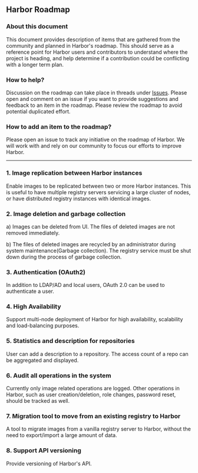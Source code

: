 ## Harbor Roadmap

### About this document

This document provides description of items that are gathered from the community and planned in Harbor's roadmap. This should serve as a reference point for Harbor users and contributors to understand where the project is heading, and help determine if a contribution could be conflicting with a longer term plan.

### How to help?

Discussion on the roadmap can take place in threads under [Issues](https://github.com/vmware/harbor/issues). Please open and comment on an issue if you want to provide suggestions and feedback to an item in the roadmap. Please review the roadmap to avoid potential duplicated effort.

### How to add an item to the roadmap?
Please open an issue to track any initiative on the roadmap of Harbor. We will work with and rely on our community to focus our efforts to improve Harbor.


---


### 1. Image replication between Harbor instances 
Enable images to be replicated between two or more Harbor instances. This is useful to have multiple registry servers servicing a large cluster of nodes, or have distributed registry instances with identical images.

### 2. Image deletion and garbage collection 
a) Images can be deleted from UI. The files of deleted images are not removed immediately. 

b) The files of deleted images are recycled by an administrator during system maintenance(Garbage collection). The registry service must be shut down during the process of garbage collection.


### 3. Authentication (OAuth2) 
In addition to LDAP/AD and local users, OAuth 2.0 can be used to authenticate a user.

### 4. High Availability 
Support multi-node deployment of Harbor for high availability, scalability and load-balancing purposes.

### 5. Statistics and description for repositories
User can add a description to a repository. The access count of a repo can be aggregated and displayed.


### 6. Audit all operations in the system
Currently only image related operations are logged. Other operations in Harbor, such as user creation/deletion, role changes, password reset, should be tracked as well.


### 7. Migration tool to move from an existing registry to Harbor 
A tool to migrate images from a vanilla registry server to Harbor, without the need to export/import a large amount of data.


### 8. Support API versioning 
Provide versioning of Harbor's API.

